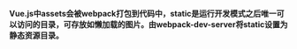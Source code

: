 #### Vue.js中assets会被webpack打包到代码中，static是运行开发模式之后唯一可以访问的目录，可存放如懒加载的图片。由webpack-dev-server将static设置为静态资源目录。